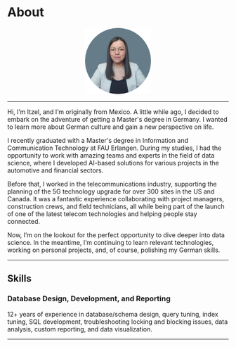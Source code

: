 # About

<div style="text-align: center;">
  <img src="pictures/profile-pic.png" alt="Profile Image" style="width:150px; height:150px;"/> 
</div>

---

Hi, I’m Itzel, and I’m originally from Mexico. A little while ago, I decided to embark on the adventure of getting a Master's degree in Germany. I wanted to learn more about German culture and gain a new perspective on life.

I recently graduated with a Master's degree in Information and Communication Technology at FAU Erlangen. During my studies, I had the opportunity to work with amazing teams and experts in the field of data science, where I developed AI-based solutions for various projects in the automotive and financial sectors.

Before that, I worked in the telecommunications industry, supporting the planning of the 5G technology upgrade for over 300 sites in the US and Canada. It was a fantastic experience collaborating with project managers, construction crews, and field technicians, all while being part of the launch of one of the latest telecom technologies and helping people stay connected.

Now, I’m on the lookout for the perfect opportunity to dive deeper into data science. In the meantime, I’m continuing to learn relevant technologies, working on personal projects, and, of course, polishing my German skills.

---

## Skills

### Database Design, Development, and Reporting

12+ years of experience in database/schema design, query tuning, index tuning, SQL development, troubleshooting locking and blocking issues, data analysis, custom reporting, and data visualization.

---
